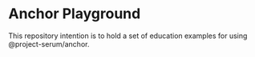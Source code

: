 # Anchor Playground

This repository intention is to hold a set of education examples for using @project-serum/anchor.